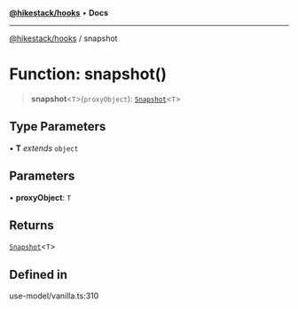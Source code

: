 [**@hikestack/hooks**](/official/reference/hooks/index.md) • **Docs**

***

[@hikestack/hooks](/official/reference/hooks/globals.md) / snapshot

# Function: snapshot()

> **snapshot**\<`T`\>(`proxyObject`): [`Snapshot`](/official/reference/hooks/type-aliases/Snapshot.md)\<`T`\>

## Type Parameters

• **T** *extends* `object`

## Parameters

• **proxyObject**: `T`

## Returns

[`Snapshot`](/official/reference/hooks/type-aliases/Snapshot.md)\<`T`\>

## Defined in

use-model/vanilla.ts:310
